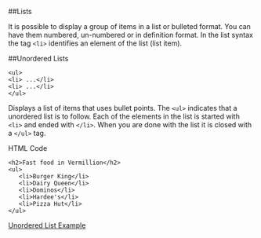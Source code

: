 ##Lists

It is possible to display a group of items in a list or bulleted format. You can have them numbered, un-numbered or in definition format. In the list syntax the tag `<li>` identifies an element of the list (list item).

##Unordered Lists
~~~
<ul> 
<li> ...</li> 
<li> ...</li> 
</ul>
~~~

Displays a list of items that uses bullet points. The `<ul>` indicates that a unordered list is to follow. Each of the elements in the list is started with `<li>` and ended with `</li>`. When you are done with the list it is closed with a `</ul>` tag.

HTML Code
~~~
<h2>Fast food in Vermillion</h2>
<ul>
   <li>Burger King</li>
   <li>Dairy Queen</li>
   <li>Dominos</li>
   <li>Hardee's</li>
   <li>Pizza Hut</li>
</ul>
~~~ 

<a href="archives/examples/Example13.htm" target="_blank">Unordered List Example</a>